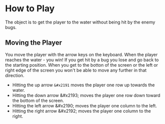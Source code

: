 # How to Play
The object is to get the player to the water without being hit by the enemy bugs.

## Moving the Player
You move the player with the arrow keys on the keyboard. When the player reaches the water - you win! If you get hit by a bug you lose and go back to the starting position.
When you get to the botton of the screen or the left or right edge of the screen you won't be able to move any further in that direction.

* Hitting the up arrow `&#x2191` moves the player one row up towards the water.
* Hitting the down arrow &amp;#x2193; moves the player one row down toward the bottom of the screen.
* Hitting the left arrow &amp;#x2190; moves the player one column to the left.
* Hitting the right arrow &amp;#x2192; moves the player one column to the right.